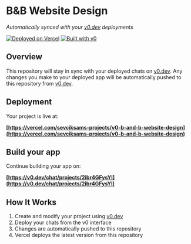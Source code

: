 # B&B Website Design

*Automatically synced with your [v0.dev](https://v0.dev) deployments*

[![Deployed on Vercel](https://img.shields.io/badge/Deployed%20on-Vercel-black?style=for-the-badge&logo=vercel)](https://vercel.com/sevciksams-projects/v0-b-and-b-website-design)
[![Built with v0](https://img.shields.io/badge/Built%20with-v0.dev-black?style=for-the-badge)](https://v0.dev/chat/projects/2ibr4GFysYI)

## Overview

This repository will stay in sync with your deployed chats on [v0.dev](https://v0.dev).
Any changes you make to your deployed app will be automatically pushed to this repository from [v0.dev](https://v0.dev).

## Deployment

Your project is live at:

**[https://vercel.com/sevciksams-projects/v0-b-and-b-website-design](https://vercel.com/sevciksams-projects/v0-b-and-b-website-design)**

## Build your app

Continue building your app on:

**[https://v0.dev/chat/projects/2ibr4GFysYI](https://v0.dev/chat/projects/2ibr4GFysYI)**

## How It Works

1. Create and modify your project using [v0.dev](https://v0.dev)
2. Deploy your chats from the v0 interface
3. Changes are automatically pushed to this repository
4. Vercel deploys the latest version from this repository